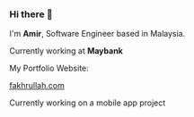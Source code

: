 ### Hi there 👋

I'm **Amir**, Software Engineer based in Malaysia.

Currently working at **Maybank**

My Portfolio Website:

[fakhrullah.com](https://fakhrullah.com)


Currently working on a mobile app project
